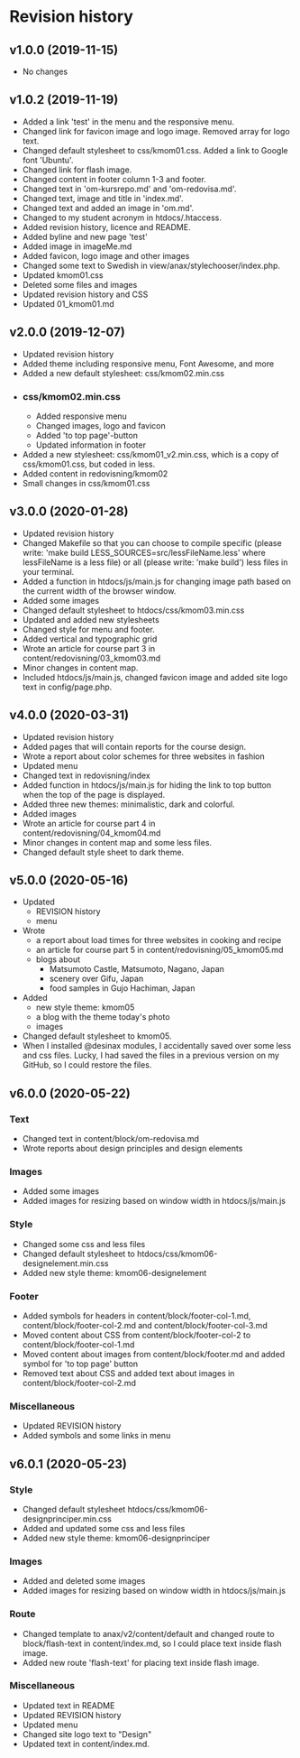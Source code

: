 Revision history
================

v1.0.0 (2019-11-15)
-------------------

* No changes

v1.0.2 (2019-11-19)
-------------------

* Added a link 'test' in the menu and the responsive menu.
* Changed link for favicon image and logo image. Removed array for logo text.   
* Changed default stylesheet to css/kmom01.css. Added a link to Google font 'Ubuntu'.
* Changed link for flash image.
* Changed content in footer column 1-3 and footer.
* Changed text in 'om-kursrepo.md' and 'om-redovisa.md'.
* Changed text, image and title in 'index.md'.
* Changed text and added an image in 'om.md'.
* Changed to my student acronym in htdocs/.htaccess.
* Added revision history, licence and README.
* Added byline and new page 'test'
* Added image in imageMe.md
* Added favicon, logo image and other images
* Changed some text to Swedish in view/anax/stylechooser/index.php.
* Updated kmom01.css
* Deleted some files and images
* Updated revision history and CSS
* Updated 01_kmom01.md

v2.0.0 (2019-12-07)
-------------------

* Updated revision history
* Added theme including responsive menu, Font Awesome, and more
* Added a new default stylesheet: css/kmom02.min.css
* ### css/kmom02.min.css
    * Added responsive menu
    * Changed images, logo and favicon
    * Added 'to top page'-button
    * Updated information in footer
* Added a new stylesheet: css/kmom01_v2.min.css, which is a copy of css/kmom01.css, but coded in less.
* Added content in redovisning/kmom02
* Small changes in css/kmom01.css

v3.0.0 (2020-01-28)
-------------------

* Updated revision history
* Changed Makefile so that you can choose to compile specific (please write: 'make build LESS_SOURCES=src/lessFileName.less' where lessFileName is a less file) or all (please write: 'make build') less files in your terminal.
* Added a function in htdocs/js/main.js for changing image path based on the current width of the browser window.
* Added some images
* Changed default stylesheet to htdocs/css/kmom03.min.css
* Updated and added new stylesheets
* Changed style for menu and footer.
* Added vertical and typographic grid
* Wrote an article for course part 3 in content/redovisning/03_kmom03.md
* Minor changes in content map.
* Included htdocs/js/main.js, changed favicon image and added site logo text in config/page.php. 

v4.0.0 (2020-03-31)
-------------------

* Updated revision history
* Added pages that will contain reports for the course design.
* Wrote a report about color schemes for three websites in fashion
* Updated menu
* Changed text in redovisning/index
* Added function in htdocs/js/main.js for hiding the link to top button when the top of the page is displayed.
* Added three new themes: minimalistic, dark and colorful.
* Added images
* Wrote an article for course part 4 in content/redovisning/04_kmom04.md
* Minor changes in content map and some less files.
* Changed default style sheet to dark theme.

v5.0.0 (2020-05-16)
-------------------

* Updated
    * REVISION history
    * menu
* Wrote
    * a report about load times for three websites in cooking and recipe
    * an article for course part 5 in content/redovisning/05_kmom05.md
    * blogs about
        * Matsumoto Castle, Matsumoto, Nagano, Japan
        * scenery over Gifu, Japan
        * food samples in Gujo Hachiman, Japan
* Added
    * new style theme: kmom05
    * a blog with the theme today's photo
    * images
* Changed default stylesheet to kmom05.
* When I installed @desinax modules, I accidentally saved over some less and css files. Lucky, I had saved the files in a previous version on my GitHub, so I could restore the files.

v6.0.0 (2020-05-22)
-------------------

### Text

* Changed text in content/block/om-redovisa.md  
* Wrote reports about design principles and design elements

### Images

* Added some images
* Added images for resizing based on window width in htdocs/js/main.js

### Style

* Changed some css and less files
* Changed default stylesheet to htdocs/css/kmom06-designelement.min.css
* Added new style theme: kmom06-designelement

### Footer

* Added symbols for headers in content/block/footer-col-1.md, content/block/footer-col-2.md and content/block/footer-col-3.md
* Moved content about CSS from content/block/footer-col-2 to content/block/footer-col-1.md
* Moved content about images from content/block/footer.md and added symbol for 'to top page' button
* Removed text about CSS and added text about images in content/block/footer-col-2.md

### Miscellaneous

* Updated REVISION history
* Added symbols and some links in menu

v6.0.1 (2020-05-23)
-------------------

### Style

* Changed default stylesheet htdocs/css/kmom06-designprinciper.min.css
* Added and updated some css and less files
* Added new style theme: kmom06-designprinciper

### Images

* Added and deleted some images
* Added images for resizing based on window width in htdocs/js/main.js

### Route

* Changed template to anax/v2/content/default and changed route to block/flash-text in content/index.md, so I could place text inside flash image.
* Added new route 'flash-text' for placing text inside flash image.

### Miscellaneous

* Updated text in README
* Updated REVISION history
* Updated menu
* Changed site logo text to "Design"
* Updated text in content/index.md.
